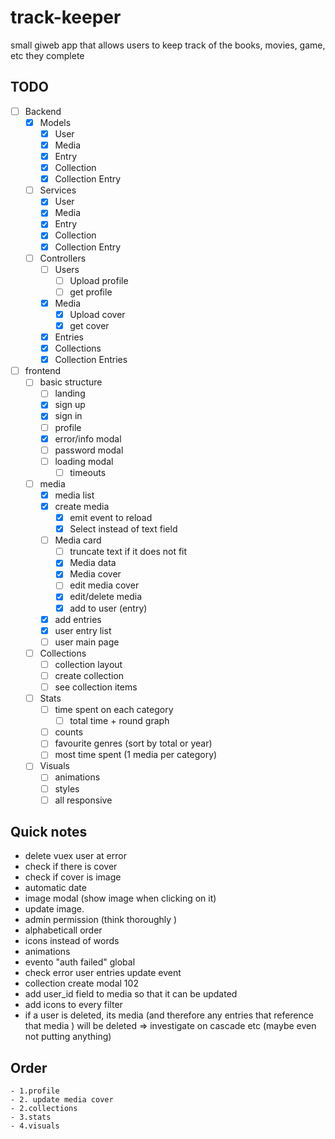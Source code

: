 # track-keeper
small giweb app that allows users to keep track of the books, movies, game, etc they complete

## TODO
- [ ] Backend
    - [x] Models
        - [x] User
        - [x] Media
        - [x] Entry
        - [x] Collection
        - [x] Collection Entry

    - [ ] Services
        - [x] User
        - [x] Media
        - [x] Entry
        - [x] Collection
        - [x] Collection Entry

    - [ ] Controllers
        - [ ] Users
            - [ ] Upload profile
            - [ ] get profile
        - [x] Media
            - [x] Upload cover
            - [x] get cover
        - [x] Entries
        - [x] Collections
        - [x] Collection Entries

- [ ] frontend
    - [ ] basic structure 
        - [ ] landing
        - [x] sign up
        - [x] sign in
        - [ ] profile
        - [x] error/info modal
        - [ ] password modal
        - [ ] loading modal
            - [ ] timeouts

    - [ ] media
        - [x] media list
        - [x] create media
            - [x] emit event to reload
            - [x] Select instead of text field
        - [ ] Media card
            - [ ] truncate text if it does not fit
            - [x] Media data
            - [x] Media cover
            - [ ] edit media cover
            - [x] edit/delete media
            - [x] add to user (entry)
        - [x] add entries
        - [x] user entry list
        - [ ] user main page
    
    - [ ] Collections
        - [ ] collection layout
        - [ ] create collection
        - [ ] see collection items

    - [ ] Stats
        - [ ] time spent on each category
            - [ ] total time + round graph
        - [ ] counts
        - [ ] favourite genres (sort by total or year)
        - [ ] most time spent (1 media per category)

    - [ ] Visuals
        - [ ] animations
        - [ ] styles
        - [ ] all responsive

## Quick notes
- delete vuex user at error
- check if there is cover
- check if cover is image
- automatic date
- image modal (show image when clicking on it)
- update image.
- admin permission (think thoroughly    )
- alphabeticall order
- icons instead of words
- animations
- evento "auth failed" global
- check error user entries update event
- collection create modal 102
- add user_id field to media so that it can be updated
- add icons to every filter
- if a user is deleted, its media (and therefore any entries that reference that media ) will be deleted => investigate on cascade etc (maybe even not putting anything)


## Order
    - 1.profile
    - 2. update media cover
    - 2.collections
    - 3.stats
    - 4.visuals
